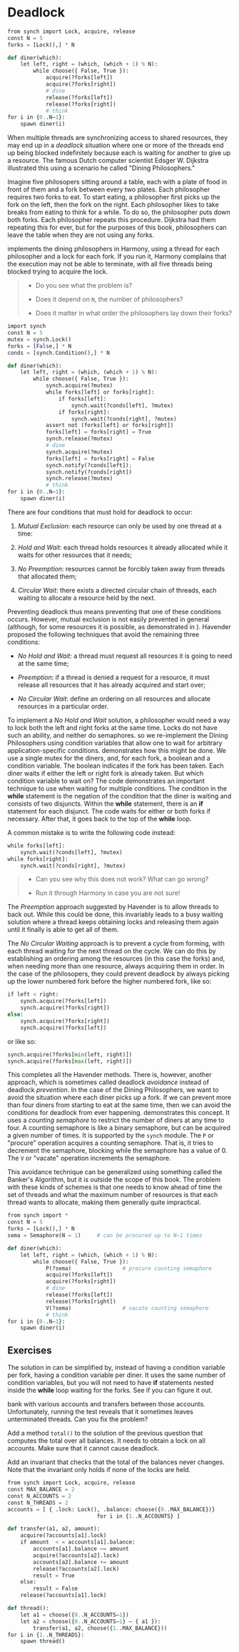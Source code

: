 
# Deadlock 


```python
from synch import Lock, acquire, release
const N = 5
forks = [Lock(),] * N

def diner(which):
    let left, right = (which, (which + 1) % N):
        while choose({ False, True }):
            acquire(?forks[left])
            acquire(?forks[right])
            # dine
            release(?forks[left])
            release(?forks[right])
            # think
for i in {0..N–1}:
    spawn diner(i)
```

When multiple threads are synchronizing access to shared resources, they
may end up in a *deadlock* situation where one or more of the threads
end up being blocked indefinitely because each is waiting for another to
give up a resource. The famous Dutch computer scientist Edsger
W. Dijkstra illustrated this using a scenario he called "Dining
Philosophers."

Imagine five philosopers sitting around a table, each with a plate of
food in front of them and a fork between every two plates. Each
philosopher requires two forks to eat. To start eating, a philosopher
first picks up the fork on the left, then the fork on the right. Each
philosopher likes to take breaks from eating to think for a while. To do
so, the philosopher puts down both forks. Each philosopher repeats this
procedure. Dijkstra had them repeating this for ever, but for the
purposes of this book, philosophers can leave the table when they are
not using any forks.

implements the dining philosophers in Harmony, using a thread for each
philosopher and a lock for each fork. If you run it, Harmony complains
that the execution may not be able to terminate, with all five threads
being blocked trying to acquire the lock.

> -   Do you see what the problem is?
>
> -   Does it depend on `N`, the number of philosophers?
>
> -   Does it matter in what order the philosophers lay down their
>     forks?


```python
import synch
const N = 5
mutex = synch.Lock()
forks = [False,] * N
conds = [synch.Condition(),] * N

def diner(which):
    let left, right = (which, (which + 1) % N):
        while choose({ False, True }):
            synch.acquire(?mutex)
            while forks[left] or forks[right]:
                if forks[left]:
                    synch.wait(?conds[left], ?mutex)
                if forks[right]:
                    synch.wait(?conds[right], ?mutex)
            assert not (forks[left] or forks[right])
            forks[left] = forks[right] = True
            synch.release(?mutex)
            # dine
            synch.acquire(?mutex)
            forks[left] = forks[right] = False
            synch.notify(?conds[left]);
            synch.notify(?conds[right])
            synch.release(?mutex)
            # think
for i in {0..N–1}:
    spawn diner(i)
```

There are four conditions that must hold for deadlock to occur:

1.  *Mutual Exclusion*: each resource can only be used by one thread at
    a time:

2.  *Hold and Wait*: each thread holds resources it already allocated
    while it waits for other resources that it needs;

3.  *No Preemption*: resources cannot be forcibly taken away from
    threads that allocated them;

4.  *Circular Wait*: there exists a directed circular chain of threads,
    each waiting to allocate a resource held by the next.

Preventing deadlock thus means preventing that one of these conditions
occurs. However, mutual exclusion is not easily prevented in general
(although, for some resources it is possible, as demonstrated in ).
Havender proposed the following techniques that avoid the remaining
three conditions:

-   *No Hold and Wait*: a thread must request all resources it is going
    to need at the same time;

-   *Preemption*: if a thread is denied a request for a resource, it
    must release all resources that it has already acquired and start
    over;

-   *No Circular Wait*: define an ordering on all resources and allocate
    resources in a particular order.

To implement a *No Hold and Wait* solution, a philosopher would need a
way to lock both the left and right forks at the same time. Locks do not
have such an ability, and neither do semaphores. so we re-implement the
Dining Philosophers using condition variables that allow one to wait for
arbitrary application-specific conditions. demonstrates how this might
be done. We use a single mutex for the diners, and, for each fork, a
boolean and a condition variable. The boolean indicates if the fork has
been taken. Each diner waits if either the left or right fork is already
taken. But which condition variable to wait on? The code demonstrates an
important technique to use when waiting for multiple conditions. The
condition in the **while** statement is the negation of the condition
that the diner is waiting and consists of two disjuncts. Within the
**while** statement, there is an **if** statement for each disjunct. The
code waits for either or both forks if necessary. After that, it goes
back to the top of the **while** loop.

A common mistake is to write the following code instead:


```python
while forks[left]:
    synch.wait(?conds[left], ?mutex)
while forks[right]:
    synch.wait(?conds[right], ?mutex)
```

> -   Can you see why this does not work? What can go wrong?
>
> -   Run it through Harmony in case you are not sure!

The *Preemption* approach suggested by Havender is to allow threads to
back out. While this could be done, this invariably leads to a busy
waiting solution where a thread keeps obtaining locks and releasing them
again until it finally is able to get all of them.

The *No Circular Waiting* approach is to prevent a cycle from forming,
with each thread waiting for the next thread on the cycle. We can do
this by establishing an ordering among the resources (in this case the
forks) and, when needing more than one resource, always acquiring them
in order. In the case of the philosopers, they could prevent deadlock by
always picking up the lower numbered fork before the higher numbered
fork, like so:


```python
if left < right:
    synch.acquire(?forks[left])
    synch.acquire(?forks[right])
else:
    synch.acquire(?forks[right])
    synch.acquire(?forks[left])
```

or like so:


```python
synch.acquire(?forks[min(left, right)])
synch.acquire(?forks[max(left, right)])
```

This completes all the Havender methods. There is, however, another
approach, which is sometimes called deadlock *avoidance* instead of
deadlock *prevention*. In the case of the Dining Philosophers, we want
to avoid the situation where each diner picks up a fork. If we can
prevent more than four diners from starting to eat at the same time,
then we can avoid the conditions for deadlock from ever happening.
demonstrates this concept. It uses a *counting semaphore* to restrict
the number of diners at any time to four. A counting semaphore is like a
binary semaphore, but can be acquired a given number of times. It is
supported by the `synch` module. The `P` or "procure" operation acquires
a counting semaphore. That is, it tries to decrement the semaphore,
blocking while the semaphore has a value of 0. The `V` or "vacate"
operation increments the semaphore.

This avoidance technique can be generalized using something called the
Banker's Algorithm, but it is outside the scope of this book.
The problem with these kinds of schemes is that one needs to know ahead
of time the set of threads and what the maximum number of resources is
that each thread wants to allocate, making them generally quite
impractical.


```python
from synch import *
const N = 5
forks = [Lock(),] * N
sema = Semaphore(N – 1)     # can be procured up to N−1 times

def diner(which):
    let left, right = (which, (which + 1) % N):
        while choose({ False, True }):
            P(?sema)                # procure counting semaphore
            acquire(?forks[left])
            acquire(?forks[right])
            # dine
            release(?forks[left])
            release(?forks[right])
            V(?sema)                # vacate counting semaphore
            # think
for i in {0..N–1}:
    spawn diner(i)
```

## Exercises 


The solution in can be simplified by, instead of having a condition
variable per fork, having a condition variable per diner. It uses the
same number of condition variables, but you will not need to have **if**
statements nested inside the **while** loop waiting for the forks. See
if you can figure it out.

bank with various accounts and transfers between those accounts.
Unfortunately, running the test reveals that it sometimes leaves
unterminated threads. Can you fix the problem?

Add a method `total()` to the solution of the previous question that
computes the total over all balances. It needs to obtain a lock on all
accounts. Make sure that it cannot cause deadlock.

Add an invariant that checks that the total of the balances never
changes. Note that the invariant only holds if none of the locks are
held.



```python
from synch import Lock, acquire, release
const MAX_BALANCE = 2
const N_ACCOUNTS = 2
const N_THREADS = 2
accounts = [ { .lock: Lock(), .balance: choose({0..MAX_BALANCE})}
                            for i in {1..N_ACCOUNTS} ]

def transfer(a1, a2, amount):
    acquire(?accounts[a1].lock)
    if amount  < = accounts[a1].balance:
        accounts[a1].balance –= amount 
        acquire(?accounts[a2].lock)
        accounts[a2].balance += amount 
        release(?accounts[a2].lock)
        result = True
    else:
        result = False
    release(?accounts[a1].lock)

def thread():
    let a1 = choose({0..N_ACCOUNTS–1})
    let a2 = choose({0..N_ACCOUNTS–1} – { a1 }):
        transfer(a1, a2, choose({1..MAX_BALANCE}))
for i in {1..N_THREADS}:
    spawn thread()
```

